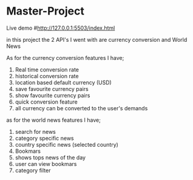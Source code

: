 # Master-Project

Live demo #http://127.0.0.1:5503/index.html

in this project the 2 API's I went with are currency conversion and World News

As for the currency conversion features I have;
1. Real time conversion rate
2. historical conversion rate
3. location based default currency (USD)
4. save favourite currency pairs
5. show favourite currency pairs
6. quick conversion feature
7. all currency can be converted to the user's demands

as for the world news features I have;
1. search for news
2. category specific news
3. country specific news (selected country)
4. Bookmars
5. shows tops news of the day
6. user can view bookmars
7. category filter

